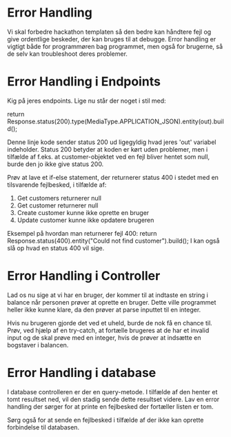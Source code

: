 # Error Handling

Vi skal forbedre hackathon templaten så den bedre kan håndtere fejl og give ordentlige beskeder, der kan bruges til at debugge.
Error handling er vigtigt både for programmøren bag programmet, men også for brugerne, så de selv kan troubleshoot deres problemer.
# Error Handling i Endpoints
Kig på jeres endpoints. Lige nu står der noget i stil med:

return Response.status(200).type(MediaType.APPLICATION_JSON).entity(out).build();

Denne linje kode sender status 200 ud ligegyldig hvad jeres 'out' variabel indeholder. Status 200 betyder at koden er kørt uden problemer, men i tilfælde af f.eks. at customer-objektet ved en fejl bliver hentet som null, burde den jo ikke give status 200.

Prøv at lave et if-else statement, der returnerer status 400 i stedet med en tilsvarende fejlbesked, i tilfælde af:
1. Get customers returnerer null
2. Get customer returnerer null
3. Create customer kunne ikke oprette en bruger
4. Update customer kunne ikke opdatere brugeren

Eksempel på hvordan man returnerer fejl 400:
return Response.status(400).entity("Could not find customer").build();
I kan også slå op hvad en status 400 vil sige.

# Error Handling i Controller 
Lad os nu sige at vi har en bruger, der kommer til at indtaste en string i balance når personen prøver at oprette en bruger. Dette ville programmet heller ikke kunne klare, da den prøver at parse inputtet til en integer.

Hvis nu brugeren gjorde det ved et uheld, burde de nok få en chance til. Prøv, ved hjælp af en try-catch, at fortælle brugeres at de har et invalid input og de skal prøve med en integer, hvis de prøver at indsætte en bogstaver i balancen.

# Error Handling i database 
I database controlleren er der en query-metode. I tilfælde af den henter et tomt resultset ned, vil den stadig sende dette resultset videre. Lav en error handling der sørger for at printe en fejlbesked der fortæller listen er tom.

Sørg også for at sende en fejlbesked i tilfælde af der ikke kan oprette forbindelse til databasen. 
